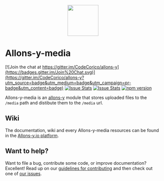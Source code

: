 <p align="center"><img src="http://codecorico.com/allons-y-logo.png" height="100" /></p>

# Allons-y-media

[![Join the chat at https://gitter.im/CodeCorico/allons-y](https://badges.gitter.im/Join%20Chat.svg)](https://gitter.im/CodeCorico/allons-y?utm_source=badge&utm_medium=badge&utm_campaign=pr-badge&utm_content=badge)
[![Issue Stats](http://issuestats.com/github/codecorico/allons-y-media/badge/issue)](http://issuestats.com/github/codecorico/allons-y)
[![Issue Stats](http://issuestats.com/github/codecorico/allons-y-media/badge/pr)](http://issuestats.com/github/codecorico/allons-y)
[![npm version](https://badge.fury.io/js/allons-y-media.svg)](https://badge.fury.io/js/allons-y-media)

Allons-y-media is an [allons-y](https://github.com/CodeCorico/allons-y) module that stores uploaded files to the ```/media``` path and distibute them to the ```/media``` url.

## Wiki

The documentation, wiki and every Allons-y-media resources can be found in the [Allons-y.io platform](http://allons-y.io).

## Want to help?

Want to file a bug, contribute some code, or improve documentation? Excellent! Read up on our [guidelines for contributing](CONTRIBUTING.md) and then check out one of [our issues](https://github.com/CodeCorico/allons-y-media/issues).
